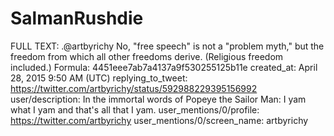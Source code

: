 # SalmanRushdie

FULL TEXT: .@artbyrichy No, "free speech" is not a "problem myth," but the freedom from which all other freedoms derive. (Religious freedom included.)
Formula: 4451eee7ab7a4137a9f530255125b11e
created_at: April 28, 2015 9:50 AM (UTC)
replying_to_tweet: https://twitter.com/artbyrichy/status/592988229395156992
user/description: In the immortal words of Popeye the Sailor Man: I yam what I yam and that's all that I yam.
user_mentions/0/profile: https://twitter.com/artbyrichy
user_mentions/0/screen_name: artbyrichy
